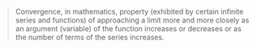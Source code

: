 > Convergence, in mathematics, property (exhibited by certain infinite series and functions) of approaching a limit more and more closely as an argument (variable) of the function increases or decreases or as the number of terms of the series increases.